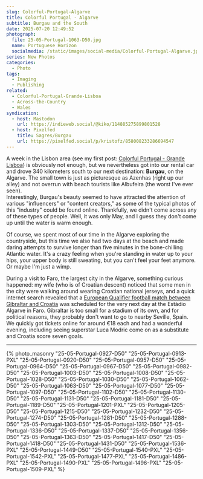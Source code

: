 ```yaml
---
slug: Colorful-Portugal-Algarve
title: Colorful Portugal - Algarve
subtitle: Burgau and the South
date: 2025-07-20 12:49:52
photograph:
  file: 25-05-Portugal-1063-D50.jpg
  name: Portuguese Horizon
  socialmedia: /static/images/social-media/Colorful-Portugal-Algarve.jpg
series: New Photos
categories:
  - Photo
tags:
  - Imaging
  - Publishing
related:
  - Colorful-Portugal-Grande-Lisboa
  - Across-the-Country
  - Wales
syndication:
  - host: Mastodon
    url: https://indieweb.social/@kiko/114885275899801528
  - host: Pixelfed
    title: Sagres/Burgau
    url: https://pixelfed.social/p/kristofz/858008233286694547
---
```


A week in the Lisbon area (see my first post: [Colorful Portugal - Grande Lisboa](/post/Colorful-Portugal-Grande-Lisboa/)) is obviously not enough, but we nevertheless got into our rental car and drove 340 kilometers south to our next destination: **Burgau**, on the Algarve. The small town is just as picturesque as Azenhas (right up our alley) and not overrun with beach tourists like Albufeira (the worst I've ever seen).  
Interestingly, Burgau's beauty seemed to have attracted the attention of various "influencers" or "content creators," as some of the typical photos of this "industry" could be found online. Thankfully, we didn't come across any of these types of people. Well, it was only May, and I guess they don't come up until the water is warm enough.

Of course, we spent most of our time in the Algarve exploring the countryside, but this time we also had two days at the beach and made daring attempts to survive longer than five minutes in the bone-chilling Atlantic water. It's a crazy feeling when you're standing in water up to your hips, your upper body is still sweating, but you can't feel your feet anymore. Or maybe I'm just a wimp.

<!-- more -->

During a visit to Faro, the largest city in the Algarve, something curious happened: my wife (who is of Croatian descent) noticed that some men in the city were walking around wearing Croatian national jerseys, and a quick internet search revealed that a [European Qualifier football match between Gibraltar and Croatia](https://www.uefa.com/european-qualifiers/match/2044190--gibraltar-vs-croatia/timeline/) was scheduled for the very next day at the Estádio Algarve in Faro. Gibraltar is too small for a stadium of its own, and for political reasons, they probably don't want to go to nearby Seville, Spain. We quickly got tickets online for around €18 each and had a wonderful evening, including seeing superstar Luca Modric come on as a substitute and Croatia score seven goals.

---

{% photo_masonry
"25-05-Portugal-0927-D50"
"25-05-Portugal-0913-PXL"
"25-05-Portugal-0920-D50"
"25-05-Portugal-0957-D50"
"25-05-Portugal-0964-D50"
"25-05-Portugal-0967-D50"
"25-05-Portugal-0982-D50"
"25-05-Portugal-1003-D50"
"25-05-Portugal-1008-D50"
"25-05-Portugal-1028-D50"
"25-05-Portugal-1030-D50"
"25-05-Portugal-1062-D50"
"25-05-Portugal-1063-D50"
"25-05-Portugal-1077-D50"
"25-05-Portugal-1097-D50"
"25-05-Portugal-1102-D50"
"25-05-Portugal-1130-D50"
"25-05-Portugal-1131-D50"
"25-05-Portugal-1181-D50"
"25-05-Portugal-1189-D50"
"25-05-Portugal-1201-PXL"
"25-05-Portugal-1205-D50"
"25-05-Portugal-1215-D50"
"25-05-Portugal-1232-D50"
"25-05-Portugal-1274-D50"
"25-05-Portugal-1281-D50"
"25-05-Portugal-1288-D50"
"25-05-Portugal-1303-D50"
"25-05-Portugal-1312-D50"
"25-05-Portugal-1336-D50"
"25-05-Portugal-1337-D50"
"25-05-Portugal-1356-D50"
"25-05-Portugal-1363-D50"
"25-05-Portugal-1417-D50"
"25-05-Portugal-1418-D50"
"25-05-Portugal-1431-D50"
"25-05-Portugal-1536-PXL"
"25-05-Portugal-1449-D50"
"25-05-Portugal-1540-PXL"
"25-05-Portugal-1542-PXL"
"25-05-Portugal-1477-PXL"
"25-05-Portugal-1486-PXL"
"25-05-Portugal-1490-PXL"
"25-05-Portugal-1496-PXL"
"25-05-Portugal-1509-PXL"
%}
